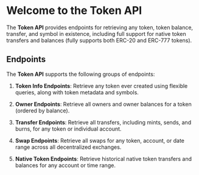 # Welcome to the Token API

The **Token API** provides endpoints for retrieving any token, token balance, transfer, and symbol in existence, including full support for native token transfers and balances (fully supports both ERC-20 and ERC-777 tokens).

## Endpoints
The **Token API** supports the following groups of endpoints:

1. **Token Info Endpoints**: Retrieve any token ever created using flexible queries, along with token metadata and symbols.

2. **Owner Endpoints**: Retrieve all owners and owner balances for a token (ordered by balance).

3. **Transfer Endpoints**: Retrieve all transfers, including mints, sends, and burns, for any token or individual account.

4. **Swap Endpoints**: Retrieve all swaps for any token, account, or date range across all decentralized exchanges.

5. **Native Token Endpoints**: Retrieve historical native token transfers and balances for any account or time range.